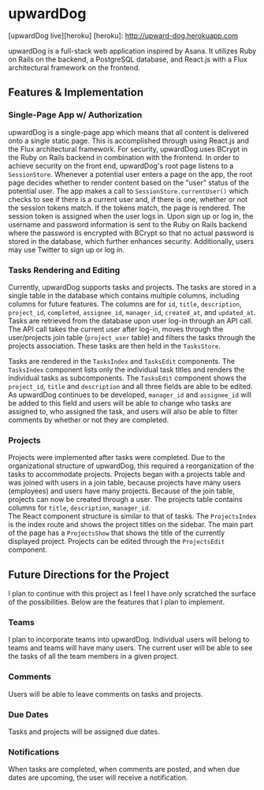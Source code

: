 # upwardDog

[upwardDog live][heroku]
[heroku]: http://upward-dog.herokuapp.com

upwardDog is a full-stack web application inspired by Asana.  It utilizes Ruby on Rails on the backend, a PostgreSQL database, and React.js with a Flux architectural framework on the frontend.  

## Features & Implementation


### Single-Page App w/ Authorization

upwardDog is a single-page app which means that all content is delivered onto a single static page.  This is accomplished through using React.js and the Flux architectural framework.  For security, upwardDog uses BCrypt in the Ruby on Rails backend in combination with the frontend.  In order to achieve security on the front end, upwardDog's root page listens to a `SessionStore`.  Whenever a potential user enters a page on the app, the root page decides whether to render content based on the "user" status of the potential user.  The app makes a call to `SessionStore.currentUser()` which checks to see if there is a current user and, if there is one, whether or not the session tokens match.  If the tokens match, the page is rendered.  The session token is assigned when the user logs in.  Upon sign up or log in, the username and password information is sent to the Ruby on Rails backend where the password is encrypted with BCrypt so that no actual password is stored in the database, which further enhances security.  Additionally, users may use Twitter to sign up or log in.

### Tasks Rendering and Editing
  Currently, upwardDog supports tasks and projects.  The tasks are stored in a single table in the database which contains multiple columns, including columns for future features.  The columns are for `id`, `title`, `description`, `project_id`, `completed`, `assignee_id`, `manager_id`, `created_at`, and `updated_at`.  Tasks are retrieved from the database upon user log-in through an API call.  The API call takes the current user after log-in, moves through the user/projects join table (`project_user` table) and filters the tasks through the projects association.  These tasks are then held in the `TasksStore`.

  Tasks are rendered in the `TasksIndex` and `TasksEdit` components.  The `TasksIndex` component lists only the individual task titles and renders the individual tasks as subcomponents.  The `TasksEdit` component shows the `project_id`, `title` and `description` and all three fields are able to be edited.  As upwardDog continues to be developed, `manager_id` and `assignee_id` will be added to this field and users will be able to change who tasks are assigned to, who assigned the task, and users will also be able to filter comments by whether or not they are completed.

### Projects

Projects were implemented after tasks were completed.  Due to the organizational structure of upwardDog, this required a reorganization of the tasks to accommodate projects.  Projects began with a projects table and was joined with users in a join table, because projects have many users (employees) and users have many projects.   Because of the join table, projects can now be created through a user.  The projects table contains columns for `title`, `description`, `manager_id`.  
The React component structure is similar to that of tasks.  The `ProjectsIndex` is the index route and shows the project titles on the sidebar.  The main part of the page has a `ProjectsShow` that shows the title of the currently displayed project.  Projects can be edited through the `ProjectsEdit` component.


## Future Directions for the Project

I plan to continue with this project as I feel I have only scratched the surface of the possibilities.  Below are the features that I plan to implement.

### Teams

I plan to incorporate teams into upwardDog.  Individual users will belong to teams and teams will have many users.  The current user will be able to see the tasks of all the team members in a given project.  

### Comments

Users will be able to leave comments on tasks and projects.  

### Due Dates

Tasks and projects will be assigned due dates.

### Notifications

When tasks are completed, when comments are posted, and when due dates are upcoming, the user will receive a notification.
